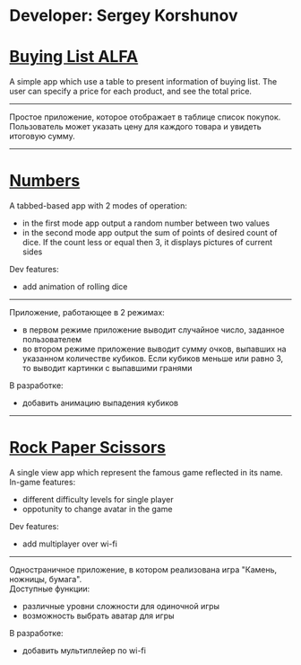 # Developer: Sergey Korshunov
# [Buying List ALFA](https://github.com/Ikeret/ios_apps/tree/master/Buying%20List/Buying%20List)
A simple app which use a table to present information of buying list. The user can specify a price for each product, and see the total price.

---

Простое приложение, которое отображает в таблице список покупок. Пользователь может указать цену для каждого товара и увидеть итоговую сумму.

***

# [Numbers](https://github.com/Ikeret/ios_apps/tree/master/Numbers/Numbers)
A tabbed-based app with 2 modes of operation:
* in the first mode app output a random number between two values
* in the second mode app output the sum of points of desired count of dice. If the count less or equal then 3, it displays pictures of current sides
    
Dev features: 
* add animation of rolling dice

---

Приложение, работающее в 2 режимах:
* в первом режиме приложение выводит случайное число, заданное пользователем
* во втором режиме приложение выводит сумму очков, выпавших на указанном количестве кубиков. Если кубиков меньше или равно 3, то выводит картинки с выпавшими гранями
    
В разработке:
* добавить анимацию выпадения кубиков

***
 
# [Rock Paper Scissors](https://github.com/Ikeret/ios_apps/tree/master/Rock%20Paper%20Scissors/Rock%20Paper%20Scissors)
A single view app which represent the famous game reflected in its name.  
In-game features:
* different difficulty levels for single player
* oppotunity to change avatar in the game
 
Dev features:
* add multiplayer over wi-fi

---

Одностраничное приложение, в котором реализована игра "Камень, ножницы, бумага".      
Доступные функции:
* различные уровни сложности для одиночной игры
* возможность выбрать аватар для игры

В разработке:
* добавить мультиплейер по wi-fi
